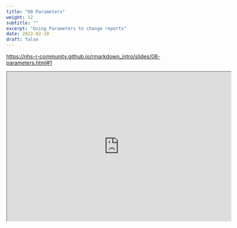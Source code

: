 ```yaml
---
title: "08 Parameters"
weight: 12
subtitle: ""
excerpt: "Using Parameters to change reports"
date: 2022-02-10
draft: false
---
```


https://nhs-r-community.github.io/rmarkdown_intro/slides/08-parameters.html#1

<iframe src="https://nhs-r-community.github.io/rmarkdown_intro/slides/08-parameters.html#1" width="600" height="400" loading="lazy" allowfullscreen></iframe> <script>fitvids('.shareagain', {players: 'iframe'});</script>

